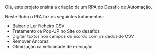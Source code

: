 Olá, este projeto ensina a criação de um RPA do Desafio de Automação.

Neste Robo o RPA faz os seguintes tratamentos;

- Baixar e Ler Ficheiro CSV
- Tratamento de Pop-UP no Site do desafios
- Digitar textos nos campos de acordo com os dados do CSV
- Remover Ancoras
- Otimização da velocidade de execução